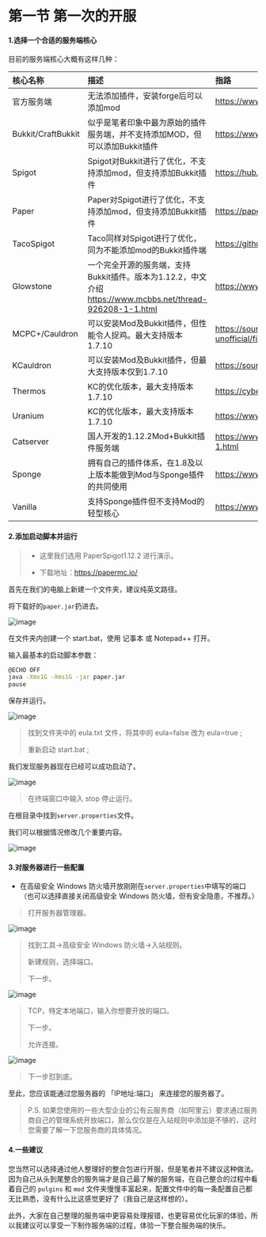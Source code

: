 # 第一节 第一次的开服

#### 1.选择一个合适的服务端核心

目前的服务端核心大概有这样几种：

|核心名称|描述|指路|
| :------------ | :------------ | :------------ |
|官方服务端|无法添加插件，安装forge后可以添加mod|https://www.minecraft.net/|
|Bukkit/CraftBukkit|似乎是笔者印象中最为原始的插件服务端，并不支持添加MOD，但可以添加Bukkit插件|https://www.getbukkit.org/|
|Spigot|Spigot对Bukkit进行了优化，不支持添加mod，但支持添加Bukkit插件|https://hub.spigotmc.org/jenkins/job/BuildTools/|
|Paper|Paper对Spigot进行了优化，不支持添加mod，但支持添加Bukkit插件|https://papermc.io/|
|TacoSpigot|Taco同样对Spigot进行了优化，同为不能添加mod的Bukkit插件端|https://github.com/TacoSpigot/TacoSpigot|
|Glowstone|一个完全开源的服务端，支持Bukkit插件。版本为1.12.2，中文介绍 https://www.mcbbs.net/thread-926208-1-1.html |https://www.glowstone.net/|
|MCPC+/Cauldron|可以安装Mod及Bukkit插件，但性能令人捉鸡。最大支持版本1.7.10|https://sourceforge.net/projects/cauldron-unofficial/files/old_releases/version_1/|
|KCauldron|可以安装Mod及Bukkit插件，但最大支持版本仅到1.7.10|https://sourceforge.net/projects/kcauldron/|
|Thermos|KC的优化版本，最大支持版本1.7.10|https://cyberdynecc.github.io/Thermos/install|
|Uranium|KC的优化版本，最大支持版本1.7.10|https://www.uraniummc.cc/|
|Catserver|国人开发的1.12.2Mod+Bukkit插件服务端|https://www.mcbbs.net/thread-840599-1-1.html|
|Sponge|拥有自己的插件体系，在1.8及以上版本能做到Mod与Sponge插件的共同使用|https://www.spongepowered.org/|
|Vanilla|支持Sponge插件但不支持Mod的轻型核心|https://www.spongepowered.org/|

#### 2.添加启动脚本并运行

> - 这里我们选用 PaperSpigot1.12.2 进行演示。
>
> - 下载地址：https://papermc.io/
>

 首先在我们的电脑上新建一个文件夹，建议纯英文路径。
 
 将下载好的`paper.jar`扔进去。
 
![image](./images/first/picture1.png)

 在文件夹内创建一个 start.bat，使用 记事本 或 Notepad++ 打开。
 
 输入最基本的启动脚本参数：

```bash
@ECHO OFF
java -Xmx1G -Xms1G -jar paper.jar
pause
```

保存并运行。

![image](./images/first/picture2.png)
>
> 找到文件夹中的 eula.txt 文件，将其中的 eula=false 改为 eula=true ;
> 
> 重新启动 start.bat ;
>
 我们发现服务器现在已经可以成功启动了。
>
![image](./images/first/picture3.png)
> 在终端窗口中输入 stop 停止运行。

 在根目录中找到`server.properties`文件。
>
 我们可以根据情况修改几个重要内容。
>
![image](./images/first/picture4.png)
#### 3.对服务器进行一些配置
- 在高级安全 Windows 防火墙开放刚刚在`server.properties`中填写的端口（也可以选择直接关闭高级安全 Windows 防火墙，但有安全隐患，不推荐。）
> 
> 打开服务器管理器。
>
![image](./images/first/picture5.png)
> 找到工具->高级安全 Windows 防火墙->入站规则。
>
> 新建规则，选择端口。
>
> 下一步。
>
![image](./images/first/picture6.png)
> TCP，特定本地端口，输入你想要开放的端口。
>
> 下一步。
>
> 允许连接。
>
![image](./images/first/picture7.png)
> 下一步怼到底。
>
至此，您应该能通过您服务器的 「IP地址:端口」 来连接您的服务器了。

> P.S. 如果您使用的一些大型企业的公有云服务商（如阿里云）要求通过服务商自己的管理系统开放端口，那么仅仅是在入站规则中添加是不够的，这时您需要了解一下您服务商的具体情况。

#### 4.一些建议

您当然可以选择通过他人整理好的整合包进行开服，但是笔者并不建议这种做法。因为自己从头到尾整合的服务端才是自己最了解的服务端，在自己整合的过程中看着自己的 `pulgins` 和 `mod` 文件夹慢慢丰富起来，配置文件中的每一条配置自己都无比熟悉，没有什么比这感觉更好了（我自己是这样想的）。

此外，大家在自己整理的服务端中更容易处理报错，也更容易优化玩家的体验，所以我建议可以享受一下制作服务端的过程，体验一下整合服务端的快乐。
